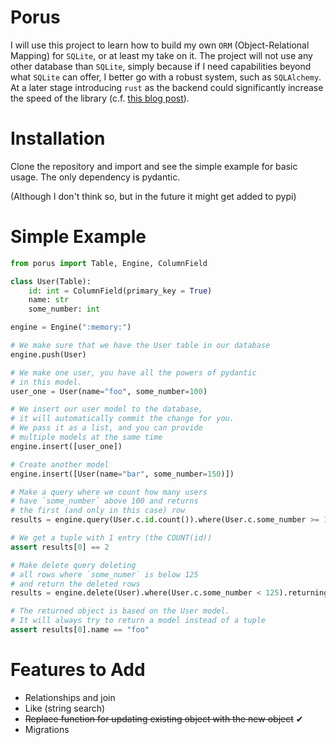 # Porus
I will use this project to learn how to build my own `ORM` (Object-Relational Mapping) for `SQLite`, or at least my take on it. The project will not use any other database than `SQLite`, simply because if I need capabilities beyond what `SQLite` can offer, I better go with a robust system, such as `SQLAlchemy`. At a later stage introducing `rust` as the backend could significantly increase the speed of the library (c.f. [this blog post](https://avi.im/blag/2021/fast-sqlite-inserts/)).

# Installation
Clone the repository and import and see the simple example for basic usage. The only dependency is pydantic. 

(Although I don't think so, but in the future it might get added to pypi)

# Simple Example
```python
from porus import Table, Engine, ColumnField

class User(Table):
    id: int = ColumnField(primary_key = True)
    name: str
    some_number: int

engine = Engine(":memory:")

# We make sure that we have the User table in our database
engine.push(User)

# We make one user, you have all the powers of pydantic
# in this model.
user_one = User(name="foo", some_number=100)

# We insert our user model to the database, 
# it will automatically commit the change for you.
# We pass it as a list, and you can provide 
# multiple models at the same time
engine.insert([user_one])

# Create another model
engine.insert([User(name="bar", some_number=150)])

# Make a query where we count how many users
# have `some_number` above 100 and returns
# the first (and only in this case) row
results = engine.query(User.c.id.count()).where(User.c.some_number >= 100).first()

# We get a tuple with 1 entry (the COUNT(id))
assert results[0] == 2

# Make delete query deleting
# all rows where `some_numer` is below 125
# and return the deleted rows
results = engine.delete(User).where(User.c.some_number < 125).returning().all()

# The returned object is based on the User model.
# It will always try to return a model instead of a tuple
assert results[0].name == "foo"
```
# Features to Add
* Relationships and join
* Like (string search)
* ~~Replace function for updating existing object with the new object~~ ✔
* Migrations
